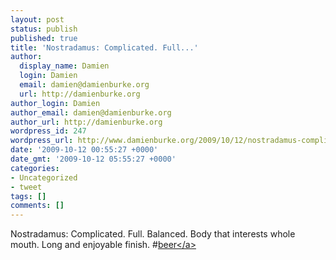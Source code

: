 ```yaml
---
layout: post
status: publish
published: true
title: 'Nostradamus: Complicated. Full...'
author:
  display_name: Damien
  login: Damien
  email: damien@damienburke.org
  url: http://damienburke.org
author_login: Damien
author_email: damien@damienburke.org
author_url: http://damienburke.org
wordpress_id: 247
wordpress_url: http://www.damienburke.org/2009/10/12/nostradamus-complicated-full-2/
date: '2009-10-12 00:55:27 +0000'
date_gmt: '2009-10-12 05:55:27 +0000'
categories:
- Uncategorized
- tweet
tags: []
comments: []
---
```

<p>Nostradamus: Complicated. Full. Balanced. Body that interests whole mouth. Long and enjoyable finish. #<a href="http:&#47;&#47;search.twitter.com&#47;search?q=%23beer" class="aktt_hashtag">beer<&#47;a></p>
